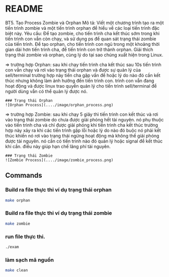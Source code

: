 # README

BT5. Tạo Process Zombie và Orphan
Mô tả: Viết một chương trình tạo ra một tiến trình zombie và một tiến trình orphan để hiểu về các loại tiến trình đặc biệt này.
Yêu cầu:
Để tạo zombie, cho tiến trình cha kết thúc sớm trong khi tiến trình con vẫn còn chạy, và sử dụng ps để quan sát trạng thái zombie của tiến trình.
Để tạo orphan, cho tiến trình con ngủ trong một khoảng thời gian dài hơn tiến trình cha, để tiến trình con trở thành orphan.
Giải thích trạng thái zombie và orphan, cùng lý do tại sao chúng xuất hiện trong Linux.

=> trường hợp Orphan:
    sau khi chạy tiến trình cha kết thúc sau 10s tiến trình con vẫn chạy và rơi vào trạng thái orphan và được sự quản lý của sell/terminal
    trường hợp này tiến cha gặp vấn đề hoặc lý do nào đó cần kết thúc nhưng không làm ảnh hưởng đến tiến trình con.
    trình con vẫn đang hoạt động và được linux trao quyền quản lý cho tiến trình sell/terminal để người dùng vẫn có thể quản lý được nó.

    ### Trạng thái Orphan
    ![Orphan Process](..../image/orphan_process.png)

=> trường hợp Zombie:
    sau khi chạy 5 giây thì tiến trình con kết thúc và rơi vào trạng thái zombie do chưa được giải phóng hết tài nguyên. 
    nó phụ thuộc vào tiến trình cha và chỉ được giải phóng khi tiến trình cha kết thúc 
    trường hợp này xảy ra khi các tiến trình gặp lỗi hoặc lý do nào đó buộc nó phải kết thúc khiến nó rơi vào trạng thái ngừng hoạt động mà không thể giải phóng được tài nguyên.
    nó cần có tiến trình nào đó quản lý hoặc signal để kết thúc khi cần. điều này giúp hạn chế lãng phí tài nguyên.

    ### Trạng thái Zombie
    ![Zombie Process](..../image/zombie_process.png)

## Commands

### Build ra file thực thi ví dụ trạng thái orphan
```bash
make orphan
```

### Build ra file thực thi ví dụ trạng thái zombie
```bash
make zombie
```

### run file thực thi.
```bash
./exam
```

### làm sạch mã nguồn
```bash
make clean
```